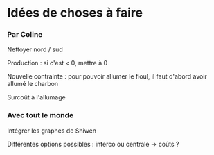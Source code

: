 # Idées de choses à faire

### Par Coline

Nettoyer nord / sud

Production : si c'est < 0, mettre à 0

Nouvelle contrainte : pour pouvoir allumer le fioul, il faut d'abord avoir allumé le charbon

Surcoût à l'allumage

### Avec tout le monde

Intégrer les graphes de Shiwen

Différentes options possibles : interco ou centrale -> coûts ?
